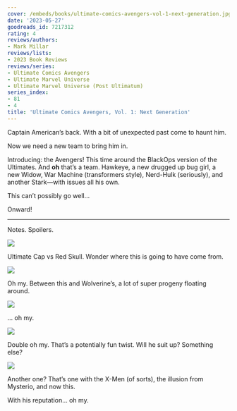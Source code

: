 ```yaml
---
cover: /embeds/books/ultimate-comics-avengers-vol-1-next-generation.jpg
date: '2023-05-27'
goodreads_id: 7217312
rating: 4
reviews/authors:
- Mark Millar
reviews/lists:
- 2023 Book Reviews
reviews/series:
- Ultimate Comics Avengers
- Ultimate Marvel Universe
- Ultimate Marvel Universe (Post Ultimatum)
series_index:
- 81
- 4
title: 'Ultimate Comics Avengers, Vol. 1: Next Generation'
---
```

Captain American’s back. With a bit of unexpected past come to haunt him. 

Now we need a new team to bring him in. 

Introducing: the Avengers! This time around the BlackOps version of the Ultimates. And **oh** that’s a team. Hawkeye, a new drugged up bug girl, a new Widow, War Machine (transformers style), Nerd-Hulk (seriously), and another Stark—with issues all his own. 

This can’t possibly go well… 

Onward!

<!--more-->

---



Notes. Spoilers. 

![](/embeds/books/attachments/ultimate-avengers-v1-textbundle-9d5666.png)

Ultimate Cap vs Red Skull. Wonder where this is going to have come from. 

![](/embeds/books/attachments/ultimate-avengers-v1-textbundle-3e0c2c.png)

Oh my. Between this and Wolverine’s, a lot of super progeny floating around. 

![](/embeds/books/attachments/ultimate-avengers-v1-textbundle-27e1fb.png)

… oh my. 

![](/embeds/books/attachments/ultimate-avengers-v1-textbundle-a01bd5.png)

Double oh my. That’s a potentially fun twist. Will he suit up? Something else?

![](/embeds/books/attachments/ultimate-avengers-v1-textbundle-dbe331.png)

Another one? That’s one with the X-Men (of sorts), the illusion from Mysterio, and now this. 

With his reputation… oh my. 
